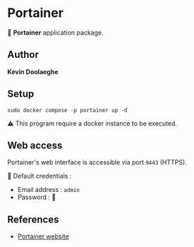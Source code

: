 # Portainer

:triangular_flag_on_post: **Portainer** application package.

## Author

**Kevin Doolaeghe**

## Setup

```
sudo docker compose -p portainer up -d
```

:warning: This program require a docker instance to be executed.

## Web access

Portainer's web interface is accessible via port `9443` (HTTPS).

:key: Default credentials :
* Email address : `admin`
* Password : :no_entry_sign:

## References

* [Portainer website](https://www.portainer.io/)
